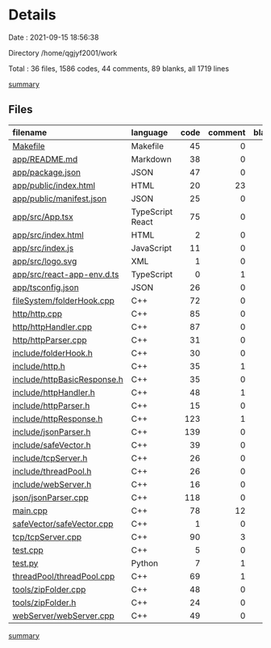 # Details

Date : 2021-09-15 18:56:38

Directory /home/qgjyf2001/work

Total : 36 files,  1586 codes, 44 comments, 89 blanks, all 1719 lines

[summary](results.md)

## Files
| filename | language | code | comment | blank | total |
| :--- | :--- | ---: | ---: | ---: | ---: |
| [Makefile](/Makefile) | Makefile | 45 | 0 | 5 | 50 |
| [app/README.md](/app/README.md) | Markdown | 38 | 0 | 33 | 71 |
| [app/package.json](/app/package.json) | JSON | 47 | 0 | 1 | 48 |
| [app/public/index.html](/app/public/index.html) | HTML | 20 | 23 | 1 | 44 |
| [app/public/manifest.json](/app/public/manifest.json) | JSON | 25 | 0 | 1 | 26 |
| [app/src/App.tsx](/app/src/App.tsx) | TypeScript React | 75 | 0 | 3 | 78 |
| [app/src/index.html](/app/src/index.html) | HTML | 2 | 0 | 1 | 3 |
| [app/src/index.js](/app/src/index.js) | JavaScript | 11 | 0 | 3 | 14 |
| [app/src/logo.svg](/app/src/logo.svg) | XML | 1 | 0 | 0 | 1 |
| [app/src/react-app-env.d.ts](/app/src/react-app-env.d.ts) | TypeScript | 0 | 1 | 1 | 2 |
| [app/tsconfig.json](/app/tsconfig.json) | JSON | 26 | 0 | 1 | 27 |
| [fileSystem/folderHook.cpp](/fileSystem/folderHook.cpp) | C++ | 72 | 0 | 3 | 75 |
| [http/http.cpp](/http/http.cpp) | C++ | 85 | 0 | 2 | 87 |
| [http/httpHandler.cpp](/http/httpHandler.cpp) | C++ | 87 | 0 | 1 | 88 |
| [http/httpParser.cpp](/http/httpParser.cpp) | C++ | 31 | 0 | 0 | 31 |
| [include/folderHook.h](/include/folderHook.h) | C++ | 30 | 0 | 1 | 31 |
| [include/http.h](/include/http.h) | C++ | 35 | 1 | 3 | 39 |
| [include/httpBasicResponse.h](/include/httpBasicResponse.h) | C++ | 35 | 0 | 0 | 35 |
| [include/httpHandler.h](/include/httpHandler.h) | C++ | 48 | 1 | 1 | 50 |
| [include/httpParser.h](/include/httpParser.h) | C++ | 15 | 0 | 0 | 15 |
| [include/httpResponse.h](/include/httpResponse.h) | C++ | 123 | 1 | 3 | 127 |
| [include/jsonParser.h](/include/jsonParser.h) | C++ | 139 | 0 | 2 | 141 |
| [include/safeVector.h](/include/safeVector.h) | C++ | 39 | 0 | 1 | 40 |
| [include/tcpServer.h](/include/tcpServer.h) | C++ | 26 | 0 | 4 | 30 |
| [include/threadPool.h](/include/threadPool.h) | C++ | 26 | 0 | 0 | 26 |
| [include/webServer.h](/include/webServer.h) | C++ | 16 | 0 | 1 | 17 |
| [json/jsonParser.cpp](/json/jsonParser.cpp) | C++ | 118 | 0 | 0 | 118 |
| [main.cpp](/main.cpp) | C++ | 78 | 12 | 3 | 93 |
| [safeVector/safeVector.cpp](/safeVector/safeVector.cpp) | C++ | 1 | 0 | 0 | 1 |
| [tcp/tcpServer.cpp](/tcp/tcpServer.cpp) | C++ | 90 | 3 | 4 | 97 |
| [test.cpp](/test.cpp) | C++ | 5 | 0 | 3 | 8 |
| [test.py](/test.py) | Python | 7 | 1 | 1 | 9 |
| [threadPool/threadPool.cpp](/threadPool/threadPool.cpp) | C++ | 69 | 1 | 2 | 72 |
| [tools/zipFolder.cpp](/tools/zipFolder.cpp) | C++ | 48 | 0 | 1 | 49 |
| [tools/zipFolder.h](/tools/zipFolder.h) | C++ | 24 | 0 | 3 | 27 |
| [webServer/webServer.cpp](/webServer/webServer.cpp) | C++ | 49 | 0 | 0 | 49 |

[summary](results.md)